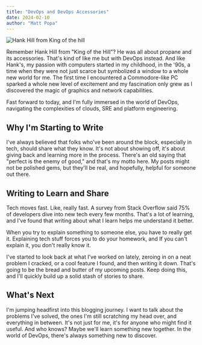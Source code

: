 ```yaml
---
title: "DevOps and DevOps Accessories"
date: 2024-02-10
author: "Matt Popa"
---
```


![Hank Hill from King of the hill](/images/hank_hill_propane.jpg)

Remember Hank Hill from "King of the Hill"? He was all about propane and its accessories. 
That's kind of like me but with DevOps instead. And like Hank's, my passion with computers started 
in my childhood, in the '90s, a time when they were not just scarce but symbolized a window to a 
whole new world for me. The first time I encountered a Commodore-like PC sparked a whole new level 
of excitement and my fascination only grew as I discovered the magic of graphics and network 
capabilities.

Fast forward to today, and I'm fully immersed in the world of DevOps, navigating the complexities of 
clouds, SRE and platform engineering.

## Why I'm Starting to Write

I've always believed that folks who've been around the block, especially in tech, should share what 
they know. It's not about showing off, it's about giving back and learning more in the process. 
There's an old saying that "perfect is the enemy of good," and that's my motto here. My posts might 
not be polished gems, but they'll be real, and hopefully, helpful for someone out there.

## Writing to Learn and Share

Tech moves fast. Like, really fast. A survey from Stack Overflow said 75% of developers dive into 
new tech every few months. That's a lot of learning, and I've found that writing about what I learn 
helps me understand it better.

When you try to explain something to someone else, you have to really get it. Explaining tech stuff 
forces you to do your homework, and If you can't explain it, you don't really know it. 

I've started to look back at what I've worked on lately, zeroing in on a neat problem I cracked, or 
a cool feature I found, and then writing it down. That's going to be the bread and butter of my 
upcoming posts. Keep doing this, and I'll quickly build up a solid stash of stories to share.

## What's Next

I'm jumping headfirst into this blogging journey. I want to talk about the problems I've solved, the
ones I'm still scratching my head over, and everything in between. It's not just for me, it's for 
anyone who might find it useful. And who knows? Maybe we'll learn something new together. 
In the world of DevOps, there's always something new to discover.
